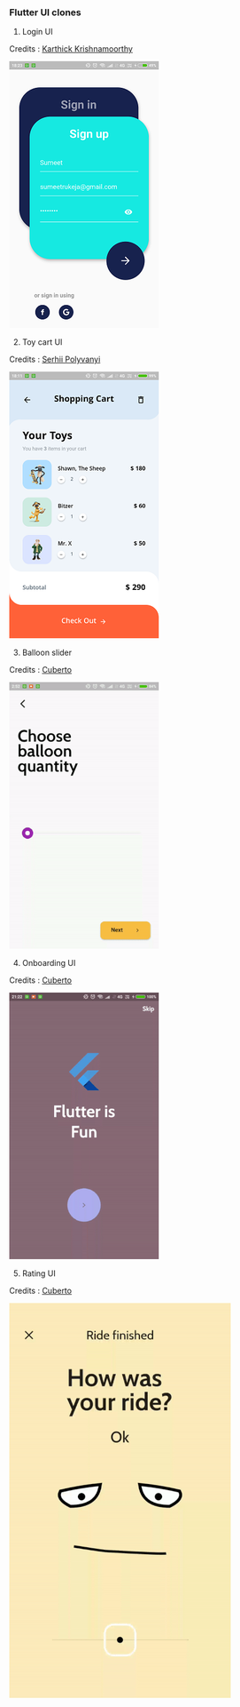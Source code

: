 ### Flutter UI clones

1. Login UI

Credits : [Karthick Krishnamoorthy](https://dribbble.com/shots/6969883--001-Sign-up-form-DailyUI-challenge)

![Screenshot](login_ui.png)



2. Toy cart UI

Credits : [Serhii Polyvanyi](https://dribbble.com/shots/6975747-Mobile-App-for-Toy-Store-Inner-screens)

![Screenshot](toy_cart_ui.png)



3. Balloon slider

Credits : [Cuberto](https://dribbble.com/shots/6549207-Balloon-Slider-Control)

![Screenshot](balloon_slider.gif)



4. Onboarding UI

Credits : [Cuberto](https://dribbble.com/shots/6654320-Animated-Onboarding-Screens)

![Screenshot](onboarding_ui.gif)



5. Rating UI

Credits : [Cuberto](https://dribbble.com/shots/7060121-Rate-your-ride-animated-SWIFT)

![Screenshot](rating_ui.gif)